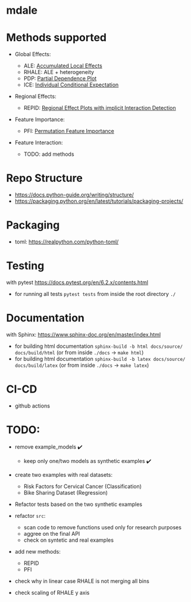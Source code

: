 # mdale

# Methods supported

* Global  Effects:
  - ALE: [Accumulated Local Effects](https://arxiv.org/abs/1612.08468)
  - RHALE: ALE + heterogeneity
  - PDP: [Partial Dependence Plot](https://christophm.github.io/interpretable-ml-book/pdp.html)
  - ICE: [Individual Conditional Expectation](https://arxiv.org/abs/1309.6392)

* Regional Effects:
  - REPID: [Regional Effect Plots with implicit Interaction Detection](https://arxiv.org/abs/2202.07254)

* Feature Importance:
  - PFI: [Permutation Feature Importance](https://arxiv.org/abs/1801.01489)

* Feature Interaction:
  - TODO: add methods

# Repo Structure

* https://docs.python-guide.org/writing/structure/
* https://packaging.python.org/en/latest/tutorials/packaging-projects/

# Packaging

* toml: https://realpython.com/python-toml/

# Testing

with pytest https://docs.pytest.org/en/6.2.x/contents.html

* for running all tests `pytest tests` from inside the root directory `./`

# Documentation

with Sphinx: https://www.sphinx-doc.org/en/master/index.html

* for building html documentation `sphinx-build -b html docs/source/ docs/build/html` (or from inside `./docs` -> `make html`)  
* for building html documentation `sphinx-build -b latex docs/source/ docs/build/latex` (or from inside `./docs` -> `make latex`)

# CI-CD
* github actions


# TODO:

* remove example_models :heavy_check_mark:
  * keep only one/two models as synthetic examples :heavy_check_mark:
* create two examples with real datasets: 
  * Risk Factors for Cervical Cancer (Classification)
  * Bike Sharing Dataset (Regression)
* Refactor tests based on the two synthetic examples
* refactor `src`:
  * scan code to remove functions used only for research purposes
  * aggree on the final API
  * check on syntetic and real examples
* add new methods:
  * REPID
  * PFI

* check why in linear case RHALE is not merging all bins
* check scaling of RHALE y axis